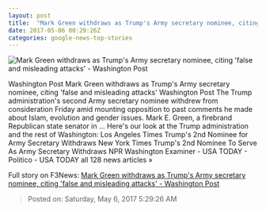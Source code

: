 ```yaml
---
layout: post
title:  "Mark Green withdraws as Trump's Army secretary nominee, citing 'false and misleading attacks' - Washington Post"
date: 2017-05-06 00:29:26Z
categories: google-news-top-stories
---
```


![Mark Green withdraws as Trump's Army secretary nominee, citing 'false and misleading attacks' - Washington Post](https://img.washingtonpost.com/rf/image_1484w/2010-2019/WashingtonPost/2017/04/21/Outlook/Images/AP_17104751709131.jpg)

Washington Post Mark Green withdraws as Trump's Army secretary nominee, citing 'false and misleading attacks' Washington Post The Trump administration's second Army secretary nominee withdrew from consideration Friday amid mounting opposition to past comments he made about Islam, evolution and gender issues. Mark E. Green, a firebrand Republican state senator in ... Here's our look at the Trump administration and the rest of Washington: Los Angeles Times Trump's 2nd Nominee for Army Secretary Withdraws New York Times Trump's 2nd Nominee To Serve As Army Secretary Withdraws NPR Washington Examiner - USA TODAY - Politico - USA TODAY all 128 news articles »


Full story on F3News: [Mark Green withdraws as Trump's Army secretary nominee, citing 'false and misleading attacks' - Washington Post](http://www.f3nws.com/n/4TA4UJ)

> Posted on: Saturday, May 6, 2017 5:29:26 AM
